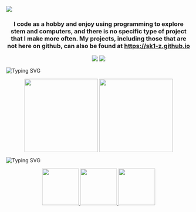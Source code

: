 <img src="https://readme-typing-svg.demolab.com?font=JetBrainsMono&size=32&pause=500&color=94E2D5&vCenter=true&random=false&width=435&lines=Wassup%2C+I'm+Skiz" />
<h3 align=center>
I code as a hobby and enjoy using programming to explore stem and computers, and there is no specific type of project that I make more often. My projects, including those that are not here on github, can also be found at <a href=https://sk1-z.github.io>https://sk1-z.github.io</a>
</h3>
<p align=center>
  <img src="https://skillicons.dev/icons?i=linux,arch,neovim" />
  <img src="https://skillicons.dev/icons?i=c,cpp,cs,lua,rust" />
</p>
<img src="https://readme-typing-svg.demolab.com?font=JetBrainsMono&size=32&pause=500&color=94E2D5&vCenter=true&random=false&width=435&lines=Statskis" alt="Typing SVG" />
<p align=center>
  <img height=200 align="center" src="https://github-readme-stats.vercel.app/api/top-langs/?username=Sk1-z&theme=catppuccin_mocha&layout=compact&langs_count=10" />
  <img height=200 align="center" src="https://github-readme-stats.vercel.app/api?username=Sk1-z&theme=catppuccin_mocha&rank_icon=github&hide=issues,contribs" />
</p>
<img src="https://readme-typing-svg.demolab.com?font=JetBrainsMono&size=32&pause=500&color=94E2D5&vCenter=true&random=false&width=435&lines=Favorite+Projectskis" alt="Typing SVG" />
<p align=center>
  <a href="https://github.com/Sk1-z/CompleteC" >
  <img height=100 src="https://github-readme-stats.vercel.app/api/pin/?username=Sk1-z&theme=catppuccin_mocha&repo=CompleteC" />
  </a>
  <a href="https://github.com/Sk1-z/Contra" >
  <img height=100 src="https://github-readme-stats.vercel.app/api/pin/?username=Sk1-z&theme=catppuccin_mocha&repo=Contra" />
  </a>
  <a href="https://github.com/Sk1-z/Ratt" >
    <img height=100 src="https://github-readme-stats.vercel.app/api/pin/?username=Sk1-z&theme=catppuccin_mocha&repo=Ratt" />
  </a>
</p>
